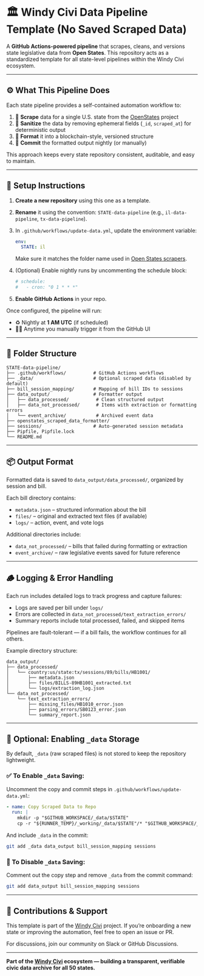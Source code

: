 # 🏛️ Windy Civi Data Pipeline Template (No Saved Scraped Data)

A **GitHub Actions-powered pipeline** that scrapes, cleans, and versions state legislative data from **Open States**. This repository acts as a standardized template for all state-level pipelines within the Windy Civi ecosystem.

---

## ⚙️ What This Pipeline Does

Each state pipeline provides a self-contained automation workflow to:

1. 🧹 **Scrape** data for a single U.S. state from the [OpenStates](https://github.com/openstates/openstates-scrapers) project
2. 🧼 **Sanitize** the data by removing ephemeral fields (`_id`, `scraped_at`) for deterministic output
3. 🧠 **Format** it into a blockchain-style, versioned structure
4. 📂 **Commit** the formatted output nightly (or manually)

This approach keeps every state repository consistent, auditable, and easy to maintain.

---

## 🔧 Setup Instructions

1. **Create a new repository** using this one as a template.

2. **Rename** it using the convention: `STATE-data-pipeline` (e.g., `il-data-pipeline`, `tx-data-pipeline`).

3. In `.github/workflows/update-data.yml`, update the environment variable:

   ```yaml
   env:
     STATE: il
   ```

   Make sure it matches the folder name used in [Open States scrapers](https://github.com/openstates/openstates-scrapers/tree/main/scrapers).

4. (Optional) Enable nightly runs by uncommenting the schedule block:

   ```yaml
   # schedule:
   #   - cron: "0 1 * * *"
   ```

5. **Enable GitHub Actions** in your repo.

Once configured, the pipeline will run:

* ♻️ Nightly at **1 AM UTC** (if scheduled)
* 🧑‍💻 Anytime you manually trigger it from the GitHub UI

---

## 📁 Folder Structure

```
STATE-data-pipeline/
├── .github/workflows/          # GitHub Actions workflows
├── _data/                      # Optional scraped data (disabled by default)
├── bill_session_mapping/       # Mapping of bill IDs to sessions
├── data_output/                # Formatter output
│   ├── data_processed/          # Clean structured output
│   ├── data_not_processed/      # Items with extraction or formatting errors
│   └── event_archive/           # Archived event data
├── openstates_scraped_data_formatter/
├── sessions/                   # Auto-generated session metadata
├── Pipfile, Pipfile.lock
└── README.md
```

---

## 📦 Output Format

Formatted data is saved to `data_output/data_processed/`, organized by session and bill.

Each bill directory contains:

* `metadata.json` – structured information about the bill
* `files/` – original and extracted text files (if available)
* `logs/` – action, event, and vote logs

Additional directories include:

* `data_not_processed/` – bills that failed during formatting or extraction
* `event_archive/` – raw legislative events saved for future reference

---

## 🪵 Logging & Error Handling

Each run includes detailed logs to track progress and capture failures:

* Logs are saved per bill under `logs/`
* Errors are collected in `data_not_processed/text_extraction_errors/`
* Summary reports include total processed, failed, and skipped items

Pipelines are fault-tolerant — if a bill fails, the workflow continues for all others.

Example directory structure:

```
data_output/
├── data_processed/
│   └── country:us/state:tx/sessions/89/bills/HB1001/
│       ├── metadata.json
│       ├── files/BILLS-89HB1001_extracted.txt
│       └── logs/extraction_log.json
└── data_not_processed/
    └── text_extraction_errors/
        ├── missing_files/HB1010_error.json
        ├── parsing_errors/SB0123_error.json
        └── summary_report.json
```

---

## 🧩 Optional: Enabling `_data` Storage

By default, `_data` (raw scraped files) is not stored to keep the repository lightweight.

### ✅ To Enable `_data` Saving:

Uncomment the copy and commit steps in `.github/workflows/update-data.yml`:

```yaml
- name: Copy Scraped Data to Repo
  run: |
    mkdir -p "$GITHUB_WORKSPACE/_data/$STATE"
    cp -r "${RUNNER_TEMP}/_working/_data/$STATE"/* "$GITHUB_WORKSPACE/_data/$STATE/"
```

And include `_data` in the commit:

```bash
git add _data data_output bill_session_mapping sessions
```

### 🚫 To Disable `_data` Saving:

Comment out the copy step and remove `_data` from the commit command:

```bash
git add data_output bill_session_mapping sessions
```

---

## 🤝 Contributions & Support

This template is part of the [Windy Civi](https://github.com/windy-civi) project. If you’re onboarding a new state or improving the automation, feel free to open an issue or PR.

For discussions, join our community on Slack or GitHub Discussions.

---

**Part of the [Windy Civi](https://windycivi.com) ecosystem — building a transparent, verifiable civic data archive for all 50 states.**
